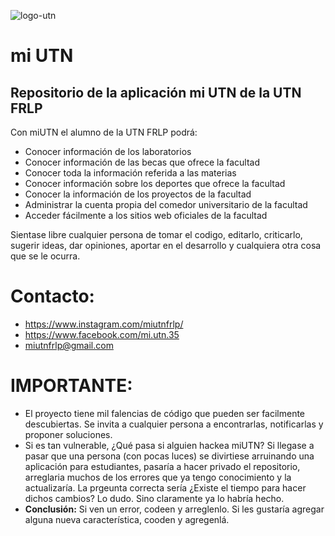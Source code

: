 ![logo-utn](http://enaltecs.frlp.utn.edu.ar/images/contacto/logoUtnPlata2.jpg)

# mi UTN

## Repositorio de la aplicación mi UTN de la UTN FRLP

Con miUTN el alumno de la UTN FRLP podrá:
  - Conocer información de los laboratorios
  - Conocer información de las becas que ofrece la facultad
  - Conocer toda la información referida a las materias
  - Conocer información sobre los deportes que ofrece la facultad
  - Conocer la información de los proyectos de la facultad
  - Administrar la cuenta propia del comedor universitario de la facultad
  - Acceder fácilmente a los sitios web oficiales de la facultad
  
Sientase libre cualquier persona de tomar el codigo, editarlo, criticarlo, sugerir ideas, dar opiniones, 
aportar en el desarrollo y cualquiera otra cosa que se le ocurra.

# Contacto:
  - https://www.instagram.com/miutnfrlp/
  - https://www.facebook.com/mi.utn.35
  - miutnfrlp@gmail.com

# IMPORTANTE: 
  - El proyecto tiene mil falencias de código que pueden ser facilmente descubiertas. Se invita a cualquier persona a encontrarlas, notificarlas y proponer soluciones. 
  - Si es tan vulnerable, ¿Qué pasa si alguien hackea miUTN? Si llegase a pasar que una persona (con pocas luces) se divirtiese arruinando una aplicación para estudiantes, pasaría a hacer privado el repositorio, arreglaria muchos de los errores que ya tengo conocimiento y la actualizaría. La prgeunta correcta sería ¿Existe el tiempo para hacer dichos cambios? Lo dudo. Sino claramente ya lo habría hecho. 
  - **Conclusión:** Si ven un error, codeen y arreglenlo. Si les gustaría agregar alguna nueva característica, cooden y agregenlá. 
